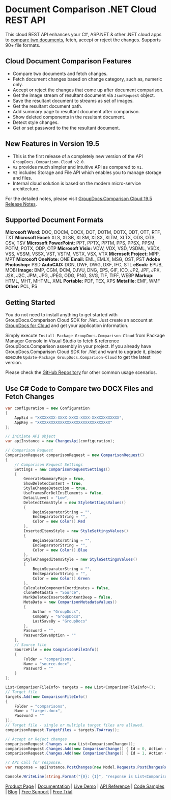# Document Comparison .NET Cloud REST API

This cloud REST API enhances your C#, ASP.NET & other .NET cloud apps to [compare two documents](https://products.groupdocs.cloud/comparison/net), fetch, accept or reject the changes. Supports 90+ file formats.

## Cloud Document Comparison Features

- Compare two documents and fetch changes.
- Fetch document changes based on change category, such as, numeric only.
- Accept or reject the changes that come up after document comparison.
- Get the image stream of resultant document via `JsonRequest` object.
- Save the resultant document to streams as set of images.
- Get the resultant document path.
- Add summary page to resultant document after comparison.
- Show deleted components in the resultant document.
- Detect style changes.
- Get or set password to the the resultant document.

## New Features in Version 19.5

- This is the first release of a completely new version of the API `GroupDocs.Comparison.Cloud v2.0`.
- `V2` provides much simpler and intuitive API as compared to `V1`.
- `V2` includes Storage and File API which enables you to manage storage and files.
- Internal cloud solution is based on the modern micro-service architecture.

For the detailed notes, please visit [GroupDocs.Comparison Cloud 19.5 Release Notes](https://wiki.groupdocs.cloud/comparisoncloud/release-notes/2019/groupdocs-comparison-cloud-19-5-release-notes/).

## Supported Document Formats

**Microsoft Word:** DOC, DOCM, DOCX, DOT, DOTM, DOTX, ODT, OTT, RTF, TXT
**Microsoft Excel:** XLS, XLSB, XLSM, XLSX, XLTM, XLTX, ODS, OTS, CSV, TSV
**Microsoft PowerPoint:** PPT, PPTX, PPTM, PPS, PPSX, PPSM, POTM, POTX, ODP, OTP
**Microsoft Visio:** VDW, VDX, VSD, VSDML, VSDX, VSS, VSSM, VSSX, VST, VSTM, VSTX, VSX, VTX
**Microsoft Project:** MPP, MPT
**Microsoft OneNote:** ONE
**Email:** EML, EMLX, MSG, OST, PST
**Adobe Photoshop:** PSD
**AutoCAD:** DGN, DWF, DWG, DXF, IFC, STL
**eBook:** EPUB, MOBI
**Image:** BMP, CGM, DCM, DJVU, DNG, EPS, GIF, ICO, JP2, JPF, JPX, J2K, J2C, JPM, JPG, JPEG, ODG, PNG, SVG, TIF, TIFF, WEBP
**Markup:** HTML, MHT, MHTML, XML
**Portable:** PDF, TEX, XPS
**Metafile:** EMF, WMF
**Other:** PCL, PS

## Getting Started

You do not need to install anything to get started with GroupDocs.Comparison Cloud SDK for .Net. Just create an account at [GroupDocs for Cloud](https://dashboard.groupdocs.cloud/#/apps) and get your application information.

Simply execute `Install-Package GroupDocs.Comparison-Cloud` from Package Manager Console in Visual Studio to fetch & reference GroupDocs.Comparison assembly in your project. If you already have GroupDocs.Comparison Cloud SDK for .Net and want to upgrade it, please execute `Update-Package GroupDocs.Comparison-Cloud` to get the latest version.

Please check the [GitHub Repository](https://github.com/groupdocs-comparison-cloud/groupdocs-comparison-cloud-dotnet) for other common usage scenarios.

## Use C# Code to Compare two DOCX Files and Fetch Changes

```csharp
var configuration = new Configuration
{
    AppSid = "XXXXXXXX-XXXX-XXXX-XXXX-XXXXXXXXXXXX",
    AppKey = "XXXXXXXXXXXXXXXXXXXXXXXXXXXXXXXX"
};

// Initiate API object
var apiInstance = new ChangesApi(configuration);

// Comparison Request
ComparisonRequest comparisonRequest = new ComparisonRequest()
{
    // Comparison Request Settings
    Settings = new ComparisonRequestSettings()
    {
        GenerateSummaryPage = true,
        ShowDeletedContent = true,
        StyleChangeDetection = true,
        UseFramesForDelInsElements = false,
        DetailLevel = "Low",
        DeletedItemsStyle = new StyleSettingsValues()
        {
            BeginSeparatorString = "",
            EndSeparatorString = "",
            Color = new Color().Red
        },
        InsertedItemsStyle = new StyleSettingsValues()
        {
            BeginSeparatorString = "",
            EndSeparatorString = "",
            Color = new Color().Blue
        },
        StyleChangedItemsStyle = new StyleSettingsValues()
        {
            BeginSeparatorString = "",
            EndSeparatorString = "",
            Color = new Color().Green
        },
        CalculateComponentCoordinates = false,
        CloneMetadata = "Source",
        MarkDeletedInsertedContentDeep = false,
        MetaData = new ComparisonMetadataValues()
        {
            Author = "GroupDocs",
            Company = "GroupDocs",
            LastSaveBy = "GroupDocs"
        },
        Password = "",
        PasswordSaveOption = ""
    },
    // Source file
    SourceFile = new ComparisonFileInfo()
    {
        Folder = "comparisons",
        Name = "source.docx",
        Password = ""
    }
};

List<ComparisonFileInfo> targets = new List<ComparisonFileInfo>();
// Target file
targets.Add(new ComparisonFileInfo()
{
    Folder = "comparisons",
    Name = "target.docx",
    Password = ""
});
// Target file - single or multiple target files are allowed.
comparisonRequest.TargetFiles = targets.ToArray();

// Accept or Reject changes
comparisonRequest.Changes = new List<ComparisonChange>();
comparisonRequest.Changes.Add(new ComparisonChange() { Id = 0, Action = "Accept" });
comparisonRequest.Changes.Add(new ComparisonChange() { Id = 1, Action = "Reject" });

// API call for response.
var response = apiInstance.PostChanges(new Model.Requests.PostChangesRequest() { Request = comparisonRequest });

Console.WriteLine(string.Format("{0}: {1}", "response is List<ComparisonChange>", response.Count.ToString()));
```

[Product Page](https://products.groupdocs.cloud/comparison/net) | [Documentation](https://wiki.groupdocs.cloud/comparisoncloud/) | [Live Demo](https://products.groupdocs.app/comparison/family) | [API Reference](https://apireference.groupdocs.cloud/comparison/) | [Code Samples](https://github.com/groupdocs-comparison-cloud/groupdocs-comparison-cloud-dotnet) | [Blog](https://blog.groupdocs.cloud/category/comparison/) | [Free Support](https://forum.groupdocs.cloud/c/comparison) | [Free Trial](https://dashboard.groupdocs.cloud/#/apps)
